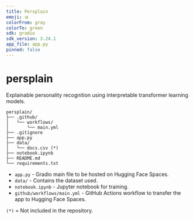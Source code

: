 ```yaml
---
title: Persplain
emoji: 📊
colorFrom: gray
colorTo: green
sdk: gradio
sdk_version: 3.24.1
app_file: app.py
pinned: false
---
```


# persplain
Explainable personality recognition using interpretable transformer learning models.

```
persplain/
├── .github/
│   └── workflows/
│       └── main.yml
├── .gitignore
├── app.py
├── data/
│   └── docs.csv (*)
├── notebook.ipynb
├── README.md
└── requirements.txt
```

* `app.py` - Gradio main file to be hosted on Hugging Face Spaces.
* `data/` - Contains the dataset used.
* `notebook.ipynb` - Jupyter notebook for training.
* `github/workflows/main.yml` - GitHub Actions workflow to transfer the app to Hugging Face Spaces.

`(*)` = Not included in the repository.
